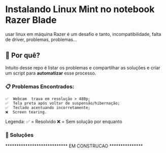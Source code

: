 # Instalando Linux Mint no notebook Razer Blade 

usar linux em máquina Razer é um desafio e tanto, incompatibilidade, falta de driver, problemas, problemas...

## 🚀 Por quê?

Intuito desse repo é listar os problemas e compartilhar as soluções e criar um script para **automatizar** esse processo.


### 📋 Problemas Encontrados:

    ✅  Webcam  trava em resolução > 480p;
    ✅  Tela preta após voltar de suspensão/hibernação;
    ✅  Teclado acentuando incorretamente;
    ❌  Screen tearing.

Legenda:
✅ =  Resolvido
❌  =  Sem solução por enquanto


### 🔧 Soluções

**************************** EM CONSTRUCAO ***************
